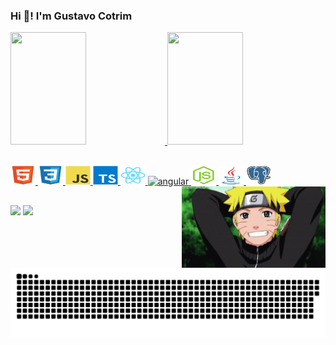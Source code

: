 ### Hi 👋! I'm Gustavo Cotrim

<div>
  <a href="https://github.com/gustavocotrim11">
  <img height="180em" width="49%" src="https://github-readme-stats.vercel.app/api?username=gustavocotrim11&show_icons=true&theme=dracula&include_all_commits=true&count_private=true"/>
  <img height="180em" width="49%" src="https://github-readme-stats.vercel.app/api/top-langs/?username=gustavocotrim11&layout=compact&langs_count=16&theme=dracula"/>
</div>

<div style="display: inline_block"><br>
  <p align="left">
    <a href="https://www.w3.org/html/" target="_blank"> <img src="https://raw.githubusercontent.com/devicons/devicon/master/icons/html5/html5-original.svg" alt="html5" height="30" width="40"/> </a>
    <a href="https://www.w3schools.com/css/" target="_blank"> <img src="https://raw.githubusercontent.com/devicons/devicon/master/icons/css3/css3-original.svg" alt="css3" height="30" width="40"/> </a>
    <a href="https://developer.mozilla.org/en-US/docs/Web/JavaScript" target="_blank"> <img src="https://raw.githubusercontent.com/devicons/devicon/master/icons/javascript/javascript-original.svg" alt="javascript" height="30" width="40"/> </a>
    <a href="https://www.typescriptlang.org/" target="_blank"> <img src="https://raw.githubusercontent.com/devicons/devicon/master/icons/typescript/typescript-original.svg" alt="typescript" height="30" width="40"/> </a>
    <a href="https://reactjs.org/" target="_blank"> <img src="https://raw.githubusercontent.com/devicons/devicon/master/icons/react/react-original.svg" alt="react" height="30" width="40"/> </a>
    <a href="https://angular.io" target="_blank"> <img src="https://angular.io/assets/images/logos/angular/angular.svg" alt="angular" height="30" width="40"/> </a>
    <a href="https://nodejs.org" target="_blank"> <img src="https://raw.githubusercontent.com/devicons/devicon/master/icons/nodejs/nodejs-original.svg" alt="nodejs" height="30" width="40"/> </a>
    <a href="https://www.java.com" target="_blank"> <img src="https://raw.githubusercontent.com/devicons/devicon/master/icons/java/java-original.svg" alt="java" height="30" width="40"/> </a>
    <a href="https://www.postgresql.org" target="_blank"> <img src="https://raw.githubusercontent.com/devicons/devicon/master/icons/postgresql/postgresql-original.svg" alt="postgresql" height="30" width="40"/> </a>
    <img align="right" alt="Gus-naruto" height="130em" width="auto" src="./.github/img/Gus-naruto.gif">
  </p>
</div>

##

<div> 
  <a href = "mailto:gustavocotrim11@gmail.com"><img src="https://img.shields.io/badge/-Gmail-%23333?style=for-the-badge&logo=gmail&logoColor=white" target="_blank"></a>
  <a href="https://www.linkedin.com/in/gustavocotrim" target="_blank"><img src="https://img.shields.io/badge/-LinkedIn-%230077B5?style=for-the-badge&logo=linkedin&logoColor=white" target="_blank"></a> 
 
  ![Snake animation](https://github.com/gustavocotrim11/gustavocotrim11/blob/output/github-contribution-grid-snake.svg)
 
</div>
